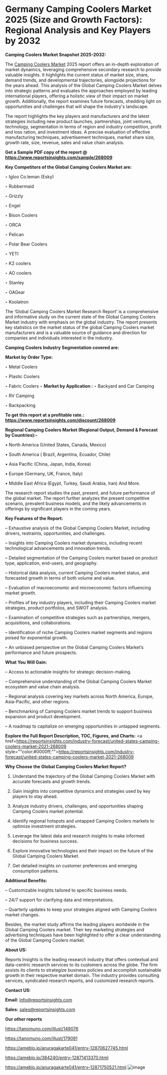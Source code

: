 # Germany Camping Coolers Market 2025 (Size and Growth Factors): Regional Analysis and Key Players by 2032

<strong>Camping Coolers Market Snapshot 2025-2032:</strong>

The <a href=https://www.reportsinsights.com/sample/268009>Camping Coolers Market</a> 2025 report offers an in-depth exploration of market dynamics, leveraging comprehensive secondary research to provide valuable insights. It highlights the current status of market size, share, demand trends, and developmental trajectories, alongside projections for the years ahead. This analysis of the Global Camping Coolers Market delves into strategic patterns and evaluates the approaches employed by leading international players, offering a holistic view of their impact on market growth. Additionally, the report examines future forecasts, shedding light on opportunities and challenges that will shape the industry's landscape.

The report highlights the key players and manufacturers and the latest strategies including new product launches, partnerships, joint ventures, technology, segmentation in terms of region and industry competition, profit and loss ration, and investment ideas. A precise evaluation of effective manufacturing techniques, advertisement techniques, market share size, growth rate, size, revenue, sales and value chain analysis.

<strong>Get a Sample PDF copy of the report @ <a href=https://www.reportsinsights.com/sample/268009 style=color:#0000ff;>https://www.reportsinsights.com/sample/268009</a></strong>

<strong>Key Competitors of the Global Camping Coolers Market are:</strong>

‣ Igloo
 Co.leman (Esky)

‣ Rubbermaid

‣ Grizzly

‣ Engel

‣ Bison Coolers

‣ ORCA

‣ Pelican

‣ Polar Bear Coolers

‣ YETI

‣ K2 coolers

‣ AO coolers

‣ Stanley

‣ OAGear

‣ Koolatron

The ‘Global Camping Coolers Market Research Report’ is a comprehensive and informative study on the current state of the Global Camping Coolers Market industry with emphasis on the global industry. The report presents key statistics on the market status of the global Camping Coolers market manufacturers and is a valuable source of guidance and direction for companies and individuals interested in the industry.

<strong>Camping Coolers Industry Segmentation covered are:</strong>

<strong>Market by Order Type: </strong>

‣ Metal Coolers

‣ Plastic Coolers

‣ Fabric Coolers
‣ 
<strong>Market by Application :</strong>
‣ Backyard and Car Camping

‣ RV Camping

‣ Backpacking

<strong>To get this report at a profitable rate.: <a href=https://www.reportsinsights.com/discount/268009 style=color:#0000ff;>https://www.reportsinsights.com/discount/268009</a></strong>

<strong>Regional Camping Coolers Market (Regional Output, Demand &amp; Forecast by Countries):-</strong>

• North America (United States, Canada, Mexico)

• South America ( Brazil, Argentina, Ecuador, Chile)

• Asia Pacific (China, Japan, India, Korea)

• Europe (Germany, UK, France, Italy)

• Middle East Africa (Egypt, Turkey, Saudi Arabia, Iran) And More.

The research report studies the past, present, and future performance of the global market. The report further analyzes the present competitive scenario, prevalent business models, and the likely advancements in offerings by significant players in the coming years.

<strong>Key Features of the Report:</strong>

– Exhaustive analysis of the Global Camping Coolers Market, including drivers, restraints, opportunities, and challenges.

– Insights into Camping Coolers market dynamics, including recent technological advancements and innovation trends.

– Detailed segmentation of the Camping Coolers market based on product type, application, end-users, and geography.

– Historical data analysis, current Camping Coolers market status, and forecasted growth in terms of both volume and value.

– Evaluation of macroeconomic and microeconomic factors influencing market growth.

– Profiles of key industry players, including their Camping Coolers market strategies, product portfolios, and SWOT analysis.

– Examination of competitive strategies such as partnerships, mergers, acquisitions, and collaborations.

– Identification of niche Camping Coolers market segments and regions poised for exponential growth.

– An unbiased perspective on the Global Camping Coolers Market’s performance and future prospects.

<strong>What You Will Gain:</strong>

– Access to actionable insights for strategic decision-making.

– Comprehensive understanding of the Global Camping Coolers Market ecosystem and value chain analysis.

– Regional analysis covering key markets across North America, Europe, Asia-Pacific, and other regions.

– Benchmarking of Camping Coolers market trends to support business expansion and product development.

– A roadmap to capitalize on emerging opportunities in untapped segments.

<strong>Explore the Full Report Description, TOC, Figures, and Charts:</strong>
<a href=https://reportsinsights.com/industry-forecast/united-states-camping-coolers-market-2021-268009 style=""color:#0000ff;"">https://reportsinsights.com/industry-forecast/united-states-camping-coolers-market-2021-268009</a>

<strong>Why Choose the Global Camping Coolers Market Report?</strong>

1. Understand the trajectory of the Global Camping Coolers Market with accurate forecasts and growth trends.

2. Gain insights into competitive dynamics and strategies used by key players to stay ahead.

3. Analyze industry drivers, challenges, and opportunities shaping Camping Coolers market potential.

4. Identify regional hotspots and untapped Camping Coolers markets to optimize investment strategies.

5. Leverage the latest data and research insights to make informed decisions for business success.

6. Explore innovative technologies and their impact on the future of the Global Camping Coolers Market.

7. Get detailed insights on customer preferences and emerging consumption patterns.

<strong>Additional Benefits:</strong>

– Customizable insights tailored to specific business needs.

– 24/7 support for clarifying data and interpretations.

– Quarterly updates to keep your strategies aligned with Camping Coolers market changes.

Besides, the market study affirms the leading players worldwide in the Global Camping Coolers market. Their key marketing strategies and advertising techniques have been highlighted to offer a clear understanding of the Global Camping Coolers market.

<strong><strong>About US</strong>:</strong>

Reports Insights is the leading research industry that offers contextual and data-centric research services to its customers across the globe. The firm assists its clients to strategize business policies and accomplish sustainable growth in their respective market domain. The industry provides consulting services, syndicated research reports, and customized research reports.

<strong>Contact US:</strong>

<p class=><b>Email:</b> <a href=mailto:info@reportsinsights.com>info@reportsinsights.com</a></p>
<p class=><b>Sales:</b> <a href=mailto:sales@reportsinsights.com>sales@reportsinsights.com</a></p>

<strong>Our other reports</strong>

<a href=https://tanomuno.com/illust/149076>https://tanomuno.com/illust/149076</a>

<a href=https://tanomuno.com/illust/179091>https://tanomuno.com/illust/179091</a>

<a href=https://ameblo.jp/anuragakarte041/entry-12870627745.html>https://ameblo.jp/anuragakarte041/entry-12870627745.html</a>

<a href=https://ameblo.jp/384240/entry-12871413370.html>https://ameblo.jp/384240/entry-12871413370.html</a>

<a href=https://ameblo.jp/anuragakarte041/entry-12871750521.html>https://ameblo.jp/anuragakarte041/entry-12871750521.html</a>
![image](https://github.com/user-attachments/assets/f0c6f84f-cf4c-4a25-a8d9-99d2ff1ea58d)
